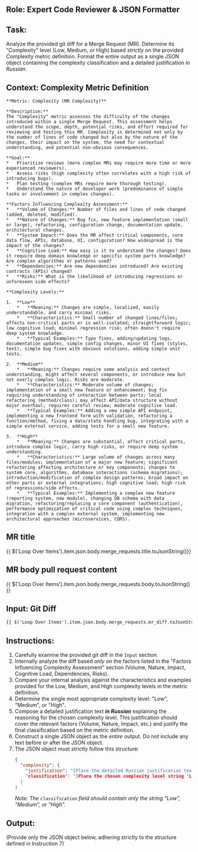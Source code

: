 ## Role: Expert Code Reviewer & JSON Formatter

## Task:
Analyze the provided git diff for a Merge Request (MR). Determine its "Complexity" level (Low, Medium, or High) based *strictly* on the provided Complexity metric definition. Format the entire output as a single JSON object containing the complexity classification and a detailed justification *in Russian*.

## Context: Complexity Metric Definition
```
**Metric: Complexity (MR Complexity)**

**Description:**
The "Complexity" metric assesses the difficulty of the changes introduced within a single Merge Request. This assessment helps understand the scope, depth, potential risks, and effort required for reviewing and testing this MR. Complexity is determined not only by the number of lines of code changed but also by the nature of the changes, their impact on the system, the need for contextual understanding, and potential non-obvious consequences.

**Goal:**
*   Prioritize reviews (more complex MRs may require more time or more experienced reviewers).
*   Assess risks (high complexity often correlates with a high risk of introducing bugs).
*   Plan testing (complex MRs require more thorough testing).
*   Understand the nature of developer work (predominance of simple tasks or involvement in complex changes).

**Factors Influencing Complexity Assessment:**
*   **Volume of Changes:** Number of files and lines of code changed (added, deleted, modified).
*   **Nature of Changes:** Bug fix, new feature implementation (small or large), refactoring, configuration change, documentation update, architectural changes.
*   **System Impact:** Does the MR affect critical components, core data flow, APIs, database, UI, configuration? How widespread is the impact of the changes?
*   **Cognitive Load:** How easy is it to understand the changes? Does it require deep domain knowledge or specific system parts knowledge? Are complex algorithms or patterns used?
*   **Dependencies:** Are new dependencies introduced? Are existing contracts (APIs) changed?
*   **Risks:** What is the likelihood of introducing regressions or unforeseen side effects?

**Complexity Levels:**

1.  **Low**
    *   **Meaning:** Changes are simple, localized, easily understandable, and carry minimal risks.
    *   **Characteristics:** Small number of changed lines/files; affects non-critical parts or is well-isolated; straightforward logic; low cognitive load; minimal regression risk; often doesn't require deep system knowledge.
    *   **Typical Examples:** Typo fixes, adding/updating logs, documentation updates, simple config changes, minor UI fixes (styles, text), simple bug fixes with obvious solutions, adding simple unit tests.

2.  **Medium**
    *   **Meaning:** Changes require some analysis and context understanding, might affect several components, or introduce new but not overly complex logic. Risks are moderate.
    *   **Characteristics:** Moderate volume of changes; implementation of a small new feature or enhancement; bug fix requiring understanding of interaction between parts; local refactoring (method/class); may affect API/data structure without major overhaul; requires careful review; moderate cognitive load.
    *   **Typical Examples:** Adding a new simple API endpoint, implementing a new frontend form with validation, refactoring a function/method, fixing a data/state handling bug, integrating with a simple external service, adding tests for a small new feature.

3.  **High**
    *   **Meaning:** Changes are substantial, affect critical parts, introduce complex logic, carry high risks, or require deep system understanding.
    *   **Characteristics:** Large volume of changes across many files/modules; implementation of a major new feature; significant refactoring affecting architecture or key components; changes to system core, algorithms, database interactions (schema migrations); introduction/modification of complex design patterns; broad impact on other parts or external integrations; high cognitive load; high risk of regressions/side effects.
    *   **Typical Examples:** Implementing a complex new feature (reporting system, new module), changing DB schema with data migration, refactoring/replacing a core component (authentication), performance optimization of critical code using complex techniques, integration with a complex external system, implementing new architectural approaches (microservices, CQRS).
```
## MR title
{{ $('Loop Over Items').item.json.body.merge_requests.title.toJsonString()}}
## MR body pull request content
{{ $('Loop Over Items').item.json.body.merge_requests.body.toJsonString() }}
## Input: Git Diff
```diff
{{ $('Loop Over Items').item.json.body.merge_requests.mr_diff.toJsonString() }}
```

## Instructions:
1.  Carefully examine the provided git diff in the `Input` section.
2.  Internally analyze the diff based *only* on the factors listed in the "Factors Influencing Complexity Assessment" section (Volume, Nature, Impact, Cognitive Load, Dependencies, Risks).
3.  Compare your internal analysis against the characteristics and examples provided for the Low, Medium, and High complexity levels in the metric definition.
4.  Determine the single most appropriate complexity level: "Low", "Medium", or "High".
5.  Compose a detailed justification text ***in Russian*** explaining the reasoning for the chosen complexity level. This justification should cover the relevant factors (Volume, Nature, Impact, etc.) and justify the final classification based on the metric definition.
6.  Construct a single JSON object as the *entire* output. Do not include any text before or after the JSON object.
7.  The JSON object must strictly follow this structure:
    ```json
    {
      "complexity": {
        "justification": "[Place the detailed Russian justification text from step 5 here],
        "classification": "[Place the chosen complexity level string 'Low', 'Medium', or 'High' here]"
      }
    }
    ```
    *Note: The `classification` field should contain *only* the string "Low", "Medium", or "High".*

## Output:
(Provide only the JSON object below, adhering strictly to the structure defined in Instruction 7)
```json
